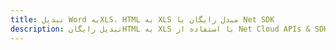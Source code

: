 ---title: تبدیل Word بهXLS، HTML به XLS مبدل رایگان یا Net SDKdescription: تبدیل رایگانHTML به XLS با استفاده از Net Cloud APIs & SDK. همچنین اسناد Microsoft Word و OpenOffice را در Cloud ایجاد، ویرایش و رندر کنید.---
